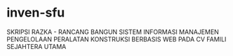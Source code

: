 # inven-sfu
SKRIPSI RAZKA - RANCANG BANGUN SISTEM INFORMASI MANAJEMEN PENGELOLAAN PERALATAN KONSTRUKSI BERBASIS WEB PADA CV FAMILI SEJAHTERA UTAMA

